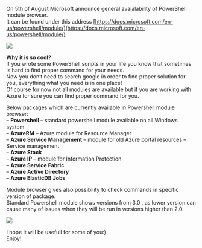 On 5th of August Microsoft announce general avaialability of PowerShell module browser.  
It can be found under this address [https://docs.microsoft.com/en-us/powershell/module/](https://docs.microsoft.com/en-us/powershell/module/)

[![](PowerShell%20module%20browser%20is%20now%20available!%20-%20Powershellbros.com/PowershellModuleBrowser.png)](https://i1.wp.com/www.powershellbros.com/wp-content/uploads/2017/08/PowershellModuleBrowser.png)

**Why it is so cool?**  
If you wrote some PowerShell scripts in your life you know that sometimes is hard to find proper command for your needs.  
Now you don’t need to search google in order to find proper solution for you, everything what you need is in one place!  
Of course for now not all modules are available but if you are working with Azure for sure you can find proper command for you.

Below packages which are currently available in Powershell module browser:  
– **Powershell** – standard powershell module available on all Windows system  
– **AzureRM** – Azure module for Resource Manager  
– **Azure Service Management** – module for old Azure portal resources – Service management  
– **Azure Stack**  
– **Azure IP** – module for Information Protection  
– **Azure Service Fabric**  
– **Azure Active Directory**  
– **Azure ElasticDB Jobs**

Module browser gives also possibility to check commands in specific version of package.  
Standard Powershell module shows versions from 3.0 , as lower version can cause many of issues when they will be run in versions higher than 2.0.

[![](PowerShell%20module%20browser%20is%20now%20available!%20-%20Powershellbros.com/PowershellModuleBrowserVersion.png)](https://i1.wp.com/www.powershellbros.com/wp-content/uploads/2017/08/PowershellModuleBrowserVersion.png)

I hope it will be usefull for some of you:)  
Enjoy!